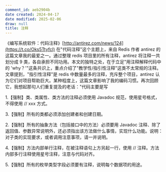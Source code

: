 ```yaml
---
comment_id: aeb2904b
date created: 2024-04-17
date modified: 2025-02-06
draw: null
title: 注释
---
```

《编写系统软件：代码注释》[http://antirez.com/news/124](https://t.co/Oks5TtyfcI) 在"代码注释"这个主题上，来自 Redis 作者 antirez 的这篇文章我的最爱之一。通过整理 redis 项目里的所有注释，antirez 将注释一共划分成 9 类，各自承担不同功用。本文的独特之处，在于立足"用注释解释代码中的 'why？'"这条共识上，重点介绍了"教学性/指引性注释"这类不太常规的注释。文章提到，"指引性注释"是 redis 中数量最多的注释，充斥整个项目，antirez 认为它们对项目帮助巨大。某种程度上，这篇文章影响了我的编码习惯。再次回顾它，我想起那句人们重复提及的老话："代码主要是写

<!-- more -->

1.【强制】类、类属性、类方法的注释必须使用 Javadoc 规范，使用星号格式，不得使用 // xxx 方式。

3.【强制】所有的类都必须添加创建者和创建日期。

2.【强制】所有的抽象方法（包括接口中的方法）必须要用 Javadoc 注释、除了返回值、参数异常说明外，还必须指出该方法做什么事情，实现什么功能。说明：对子类的实现要求，或者调用注意事项，请一并说明。

4.【强制】方法内部单行注释，在被注释语句上方另起一行，使用 // 注释。方法内部多行注释使用星号注释，注意与代码对齐。

5.【强制】所有的枚举类型字段必须要有注释，说明每个数据项的用途。
